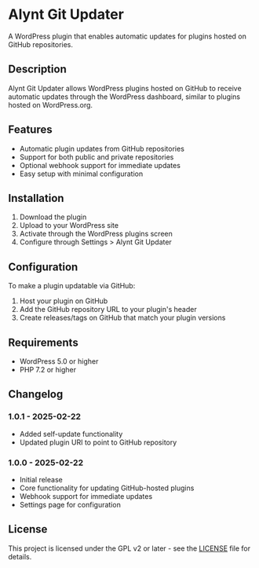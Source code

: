 # Alynt Git Updater

A WordPress plugin that enables automatic updates for plugins hosted on GitHub repositories.

## Description

Alynt Git Updater allows WordPress plugins hosted on GitHub to receive automatic updates through the WordPress dashboard, similar to plugins hosted on WordPress.org.

## Features

- Automatic plugin updates from GitHub repositories
- Support for both public and private repositories
- Optional webhook support for immediate updates
- Easy setup with minimal configuration

## Installation

1. Download the plugin
2. Upload to your WordPress site
3. Activate through the WordPress plugins screen
4. Configure through Settings > Alynt Git Updater

## Configuration

To make a plugin updatable via GitHub:

1. Host your plugin on GitHub
2. Add the GitHub repository URL to your plugin's header
3. Create releases/tags on GitHub that match your plugin versions

## Requirements

- WordPress 5.0 or higher
- PHP 7.2 or higher

## Changelog

### 1.0.1 - 2025-02-22
- Added self-update functionality
- Updated plugin URI to point to GitHub repository

### 1.0.0 - 2025-02-22
- Initial release
- Core functionality for updating GitHub-hosted plugins
- Webhook support for immediate updates
- Settings page for configuration

## License

This project is licensed under the GPL v2 or later - see the [LICENSE](LICENSE) file for details.
